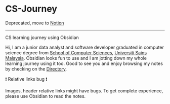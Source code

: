 # CS-Journey

Deprecated, move to [Notion](https://www.notion.so/elwinc2799/CS-Journey-dd7aaf5e4b7a44b6b022ff089626ff14?pvs=4)

---

CS learning journey using Obsidian

Hi, I am a junior data analyst and software developer graduated in computer science degree from [School of Computer Sciences](https://cs.usm.my/), [Universiti Sains Malaysia](https://www.usm.my/). Obsidian looks fun to use and I am jotting down my whole learning journey using it too. Good to see you and enjoy browsing my notes by checking on the [Directory](Directory.md).

❗️ Relative links bug ❗️

Images, header relative links might have bugs. To get complete experience, please use Obsidian to read the notes.
